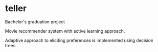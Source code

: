 # teller
Bachelor's graduation project

Movie recommender system with active learning approach.

Adaptive approach to eliciting preferences is implemented using decision trees.
